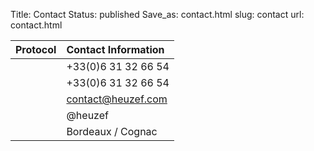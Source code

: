 Title: Contact
Status: published 
Save_as: contact.html
slug: contact
url: contact.html

| Protocol                             | Contact Information
|:-----------------------------------  |:-----------------------------------------------------|
| <i class="fa fa-mobile"></i> | +33(0)6 31 32 66 54 |
| <i class="fa fa-comment"></i> | +33(0)6 31 32 66 54 |
| <i class="fa fa-envelope"></i> | [contact@heuzef.com](mailto:contact@heuzef.com)      |
| <i class="fa fa-globe"></i> | @heuzef |
| <i class="fa fa-coffee"></i> | Bordeaux / Cognac |
